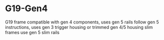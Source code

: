 # G19-Gen4
G19 frame compatible with gen 4 components, uses gen 5 rails
follow gen 5 instructions, uses gen 3 trigger housing or trimmed gen 4/5 housing
slim frames use gen 5 slim rails
